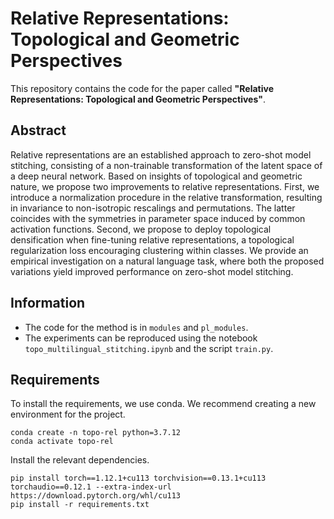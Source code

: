 # Relative Representations: Topological and Geometric Perspectives
This repository contains the code for the paper called **"Relative Representations: Topological and Geometric Perspectives"**.

## Abstract
Relative representations are an established approach to zero-shot model stitching, consisting of a non-trainable transformation of the latent space of a deep neural network. Based on insights of topological and geometric nature, we propose two improvements to relative representations. First, we introduce a normalization procedure in the relative transformation, resulting in invariance to non-isotropic rescalings and permutations. The latter coincides with the symmetries in parameter space induced by common activation functions. Second, we propose to deploy topological densification when fine-tuning relative representations, a topological regularization loss encouraging clustering within classes. We provide an empirical investigation on a natural language task, where both the proposed variations yield improved performance on zero-shot model stitching. 

## Information
- The code for the method is in `modules` and `pl_modules`. <br />
- The experiments can be reproduced using the notebook `topo_multilingual_stitching.ipynb` and the script `train.py`. <br />

## Requirements

To install the requirements, we use conda. We recommend creating a new environment for the project.
```
conda create -n topo-rel python=3.7.12
conda activate topo-rel
```

Install the relevant dependencies.
```
pip install torch==1.12.1+cu113 torchvision==0.13.1+cu113 torchaudio==0.12.1 --extra-index-url https://download.pytorch.org/whl/cu113
pip install -r requirements.txt
```





